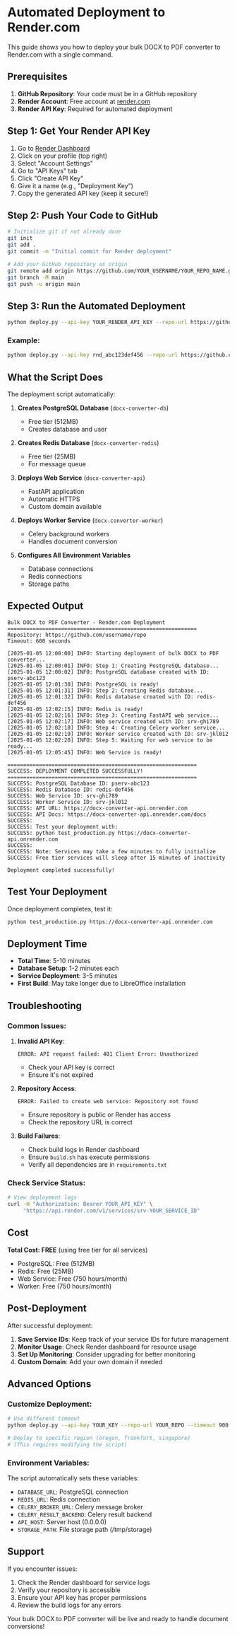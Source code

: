 # Automated Deployment to Render.com

This guide shows you how to deploy your bulk DOCX to PDF converter to Render.com with a single command.

## Prerequisites

1. **GitHub Repository**: Your code must be in a GitHub repository
2. **Render Account**: Free account at [render.com](https://render.com)
3. **Render API Key**: Required for automated deployment

## Step 1: Get Your Render API Key

1. Go to [Render Dashboard](https://dashboard.render.com)
2. Click on your profile (top right)
3. Select "Account Settings"
4. Go to "API Keys" tab
5. Click "Create API Key"
6. Give it a name (e.g., "Deployment Key")
7. Copy the generated API key (keep it secure!)

## Step 2: Push Your Code to GitHub

```bash
# Initialize git if not already done
git init
git add .
git commit -m "Initial commit for Render deployment"

# Add your GitHub repository as origin
git remote add origin https://github.com/YOUR_USERNAME/YOUR_REPO_NAME.git
git branch -M main
git push -u origin main
```

## Step 3: Run the Automated Deployment

```bash
python deploy.py --api-key YOUR_RENDER_API_KEY --repo-url https://github.com/YOUR_USERNAME/YOUR_REPO_NAME
```

### Example:
```bash
python deploy.py --api-key rnd_abc123def456 --repo-url https://github.com/johndoe/bulk-docx-converter
```

## What the Script Does

The deployment script automatically:

1. **Creates PostgreSQL Database** (`docx-converter-db`)
   - Free tier (512MB)
   - Creates database and user

2. **Creates Redis Database** (`docx-converter-redis`)
   - Free tier (25MB)
   - For message queue

3. **Deploys Web Service** (`docx-converter-api`)
   - FastAPI application
   - Automatic HTTPS
   - Custom domain available

4. **Deploys Worker Service** (`docx-converter-worker`)
   - Celery background workers
   - Handles document conversion

5. **Configures All Environment Variables**
   - Database connections
   - Redis connections
   - Storage paths

## Expected Output

```
Bulk DOCX to PDF Converter - Render.com Deployment
============================================================
Repository: https://github.com/username/repo
Timeout: 600 seconds

[2025-01-05 12:00:00] INFO: Starting deployment of bulk DOCX to PDF converter...
[2025-01-05 12:00:01] INFO: Step 1: Creating PostgreSQL database...
[2025-01-05 12:00:02] INFO: PostgreSQL database created with ID: pserv-abc123
[2025-01-05 12:01:30] INFO: PostgreSQL is ready!
[2025-01-05 12:01:31] INFO: Step 2: Creating Redis database...
[2025-01-05 12:01:32] INFO: Redis database created with ID: redis-def456
[2025-01-05 12:02:15] INFO: Redis is ready!
[2025-01-05 12:02:16] INFO: Step 3: Creating FastAPI web service...
[2025-01-05 12:02:17] INFO: Web service created with ID: srv-ghi789
[2025-01-05 12:02:18] INFO: Step 4: Creating Celery worker service...
[2025-01-05 12:02:19] INFO: Worker service created with ID: srv-jkl012
[2025-01-05 12:02:20] INFO: Step 5: Waiting for web service to be ready...
[2025-01-05 12:05:45] INFO: Web Service is ready!

============================================================
SUCCESS: DEPLOYMENT COMPLETED SUCCESSFULLY!
============================================================
SUCCESS: PostgreSQL Database ID: pserv-abc123
SUCCESS: Redis Database ID: redis-def456
SUCCESS: Web Service ID: srv-ghi789
SUCCESS: Worker Service ID: srv-jkl012
SUCCESS: API URL: https://docx-converter-api.onrender.com
SUCCESS: API Docs: https://docx-converter-api.onrender.com/docs
SUCCESS: 
SUCCESS: Test your deployment with:
SUCCESS: python test_production.py https://docx-converter-api.onrender.com
SUCCESS: 
SUCCESS: Note: Services may take a few minutes to fully initialize
SUCCESS: Free tier services will sleep after 15 minutes of inactivity

Deployment completed successfully!
```

## Test Your Deployment

Once deployment completes, test it:

```bash
python test_production.py https://docx-converter-api.onrender.com
```

## Deployment Time

- **Total Time**: 5-10 minutes
- **Database Setup**: 1-2 minutes each
- **Service Deployment**: 3-5 minutes
- **First Build**: May take longer due to LibreOffice installation

## Troubleshooting

### Common Issues:

1. **Invalid API Key**:
   ```
   ERROR: API request failed: 401 Client Error: Unauthorized
   ```
   - Check your API key is correct
   - Ensure it's not expired

2. **Repository Access**:
   ```
   ERROR: Failed to create web service: Repository not found
   ```
   - Ensure repository is public or Render has access
   - Check the repository URL is correct

3. **Build Failures**:
   - Check build logs in Render dashboard
   - Ensure `build.sh` has execute permissions
   - Verify all dependencies are in `requirements.txt`

### Check Service Status:

```bash
# View deployment logs
curl -H "Authorization: Bearer YOUR_API_KEY" \
     "https://api.render.com/v1/services/srv-YOUR_SERVICE_ID"
```

## Cost

**Total Cost: FREE** (using free tier for all services)

- PostgreSQL: Free (512MB)
- Redis: Free (25MB)
- Web Service: Free (750 hours/month)
- Worker: Free (750 hours/month)

## Post-Deployment

After successful deployment:

1. **Save Service IDs**: Keep track of your service IDs for future management
2. **Monitor Usage**: Check Render dashboard for resource usage
3. **Set Up Monitoring**: Consider upgrading for better monitoring
4. **Custom Domain**: Add your own domain if needed

## Advanced Options

### Customize Deployment:

```bash
# Use different timeout
python deploy.py --api-key YOUR_KEY --repo-url YOUR_REPO --timeout 900

# Deploy to specific region (oregon, frankfurt, singapore)
# (This requires modifying the script)
```

### Environment Variables:

The script automatically sets these variables:
- `DATABASE_URL`: PostgreSQL connection
- `REDIS_URL`: Redis connection  
- `CELERY_BROKER_URL`: Celery message broker
- `CELERY_RESULT_BACKEND`: Celery result backend
- `API_HOST`: Server host (0.0.0.0)
- `STORAGE_PATH`: File storage path (/tmp/storage)

## Support

If you encounter issues:
1. Check the Render dashboard for service logs
2. Verify your repository is accessible
3. Ensure your API key has proper permissions
4. Review the build logs for any errors

Your bulk DOCX to PDF converter will be live and ready to handle document conversions!

